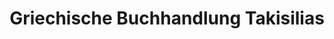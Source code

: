 ---
title: "Griechische Buchhandlung Takisilias"
url: /nuernberg/griechische-buchhandlung-takisilias/
shop: Bücher
---